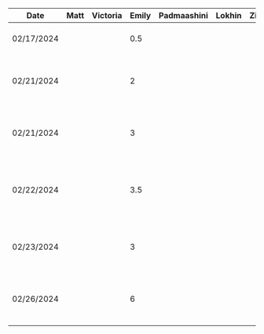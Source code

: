 | Date       | Matt   | Victoria | Emily   | Padmaashini  | Lokhin  | Zihe   | Task                                          |
|------------|--------|----------|---------|--------------|---------|--------|-----------------------------------------------|
|02/17/2024  |        |          |0.5      |              |         |        |Set up initial project                         |
|02/21/2024  |        |          |2        |              |         |        |Added template functions for generator         |
|02/21/2024  |        |          |3        |              |         |        |Get random colour and palette from API         |
|02/22/2024  |        |          |3.5      |              |         |        |Display and generate colour palette on click   |
|02/23/2024  |        |          |3        |              |         |        |Fix generator UI and text contrast             |
|02/26/2024  |        |          |6        |              |         |        |Implement undo/redo for generating palettes    |
